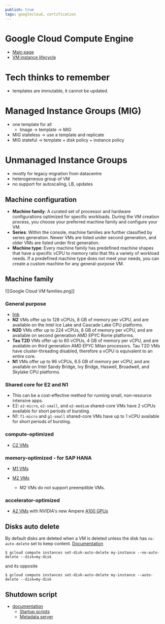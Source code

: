 ```yaml
---
publish: true
tags: googlecloud, certification
---
```


# Google Cloud Compute Engine

- [Main page](https://cloud.google.com/compute)
- [VM instance lifecycle](https://cloud.google.com/compute/docs/instances/instance-life-cycle)

# Tech thinks to remember
- templates are immutable, it cannot be updated. 

# Managed Instance Groups (MIG)
- one template for all
	- Image -> template -> MIG
- MIG stateless -> use a template and replicate
- MIG stateful -> template + disk policy + instance policy
# Unmanaged Instance Groups  
- mostly for legacy migration from datacentre
- heterogeneous group of VM
- no support for autoscaling, LB, updates

## Machine configuration
-   **Machine family**: A curated set of processor and hardware configurations optimized for specific workloads. During the VM creation process, you choose your preferred machine family and configure your VM.
-   **Series**: Within the console, machine families are further classified by series generation. Newer VMs are listed under second generation, and older VMs are listed under first generation.
-   **Machine type**: Every machine family has predefined machine shapes that have a specific vCPU to memory ratio that fits a variety of workload needs. If a predefined machine type does not meet your needs, you can create a custom machine for any general-purpose VM.

## Machine family

![[Google Cloud VM families.png]]

### General purpose
- [link](https://cloud.google.com/compute/docs/general-purpose-machines)
- **N2** VMs offer up to 128 vCPUs, 8 GB of memory per vCPU, and are available on the Intel Ice Lake and Cascade Lake CPU platforms.
-   **N2D** VMs offer up to 224 vCPUs, 8 GB of memory per vCPU, and are available on second generation AMD EPYC Rome platforms.
-   **Tau T2D** VMs offer up to 60 vCPUs, 4 GB of memory per vCPU, and are available on third generation AMD EPYC Milan processors. Tau T2D VMs have cluster-threading disabled, therefore a vCPU is equivalent to an entire core.
-   **N1** VMs offer up to 96 vCPUs, 6.5 GB of memory per vCPU, and are available on Intel Sandy Bridge, Ivy Bridge, Haswell, Broadwell, and Skylake CPU platforms.
### Shared core for E2 and N1
- This can be a cost-effective method for running small, non-resource intensive apps.
- E2: `e2-micro`, `e2-small`, and `e2-medium` shared-core VMs have 2 vCPUs available for short periods of bursting.
-   N1: `f1-micro` and `g1-small` shared-core VMs have up to 1 vCPU available for short periods of bursting.
### compute-optimized
- [C2 VMs](https://cloud.google.com/compute/docs/compute-optimized-machines#c2_machine_types)

### memory-optimized - for SAP HANA
- [M1 VMs](https://cloud.google.com/compute/docs/memory-optimized-machines#m1_machine_types)

- [M2 VMs](https://cloud.google.com/compute/docs/memory-optimized-machines#m2_machine_types) 
	- M2 VMs do not support preemptible VMs.

### accelerator-optimized
- [A2 VMs](https://cloud.google.com/compute/docs/accelerator-optimized-machines#a2_machine_types) with NVIDIA's new Ampere [A100 GPUs](https://www.nvidia.com/en-us/data-center/a100/)

## Disks auto delete
By default disks are deleted when a VM is deleted unless the disk has `no-auto-delete` set to keep content. [Documentation](https://cloud.google.com/sdk/gcloud/reference/compute/instances/set-disk-auto-delete) 

```shell
$ gcloud compute instances set-disk-auto-delete my-instance --no-auto-delete --disk=my-disk
```
and its opposite

```shell
$ gcloud compute instances set-disk-auto-delete my-instance --auto-delete --disk=my-disk
```

## Shutdown script
- [documentation](https://cloud.google.com/compute/docs/shutdownscript)
	- [Startup scripts](https://cloud.google.com/compute/docs/instances/startup-scripts)
	- [Metadata server](https://cloud.google.com/compute/docs/metadata/overview)